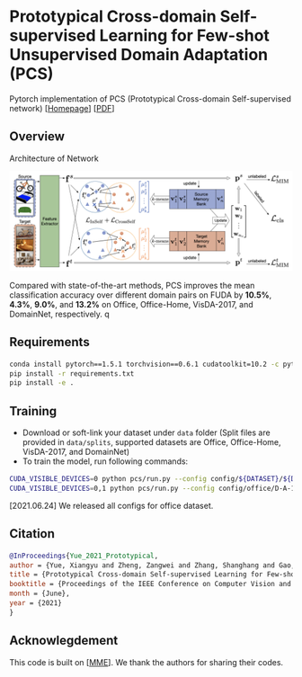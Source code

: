 # Prototypical Cross-domain Self-supervised Learning for Few-shot Unsupervised Domain Adaptation (PCS)

Pytorch implementation of PCS (Prototypical Cross-domain Self-supervised network) [[Homepage]([http://xyue.io/pcs-fuda/](https://drive.google.com/drive/u/1/folders/127bXMlpO5XsZV5IXs2nRCvUijtZ9NsZ1))] [[PDF](https://arxiv.org/pdf/2103.16765.pdf)]

## Overview

Architecture of Network

![Architecture of Network](framework.png)

Compared with state-of-the-art methods, PCS improves the mean classification accuracy over different domain pairs on FUDA by **10.5%**, **4.3%**, **9.0%**, and **13.2%** on Office, Office-Home, VisDA-2017, and DomainNet, respectively.
q

## Requirements

```bash
conda install pytorch==1.5.1 torchvision==0.6.1 cudatoolkit=10.2 -c pytorch
pip install -r requirements.txt
pip install -e .
```

## Training

- Download or soft-link your dataset under `data` folder (Split files are provided in `data/splits`, supported datasets are Office, Office-Home, VisDA-2017, and DomainNet)
- To train the model, run following commands:

```bash
CUDA_VISIBLE_DEVICES=0 python pcs/run.py --config config/${DATASET}/${DOMAIN-PAIR}.json
CUDA_VISIBLE_DEVICES=0,1 python pcs/run.py --config config/office/D-A-1.json
```

[2021.06.24] We released all configs for office dataset.

## Citation

```bibtex
@InProceedings{Yue_2021_Prototypical,
author = {Yue, Xiangyu and Zheng, Zangwei and Zhang, Shanghang and Gao, Yang and Darrell, Trevor and Keutzer, Kurt and Sangiovanni-Vincentelli, Alberto},
title = {Prototypical Cross-domain Self-supervised Learning for Few-shot Unsupervised Domain Adaptation},
booktitle = {Proceedings of the IEEE Conference on Computer Vision and Pattern Recognition (CVPR)},
month = {June},
year = {2021}
}
```

## Acknowlegdement

This code is built on [[MME](https://github.com/VisionLearningGroup/SSDA_MME)]. We thank the authors for sharing their codes.

